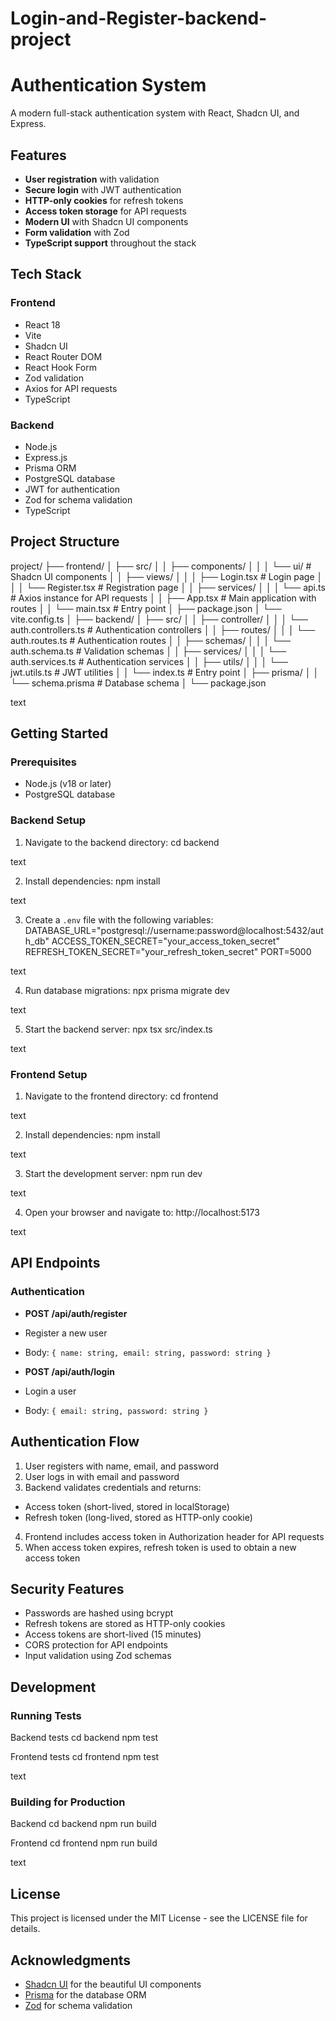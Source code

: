 # Login-and-Register-backend-project
# Authentication System

A modern full-stack authentication system with React, Shadcn UI, and Express.

## Features

- **User registration** with validation
- **Secure login** with JWT authentication
- **HTTP-only cookies** for refresh tokens
- **Access token storage** for API requests
- **Modern UI** with Shadcn UI components
- **Form validation** with Zod
- **TypeScript support** throughout the stack

## Tech Stack

### Frontend
- React 18
- Vite
- Shadcn UI
- React Router DOM
- React Hook Form
- Zod validation
- Axios for API requests
- TypeScript

### Backend
- Node.js
- Express.js
- Prisma ORM
- PostgreSQL database
- JWT for authentication
- Zod for schema validation
- TypeScript

## Project Structure

project/
├── frontend/
│ ├── src/
│ │ ├── components/
│ │ │ └── ui/ # Shadcn UI components
│ │ ├── views/
│ │ │ ├── Login.tsx # Login page
│ │ │ └── Register.tsx # Registration page
│ │ ├── services/
│ │ │ └── api.ts # Axios instance for API requests
│ │ ├── App.tsx # Main application with routes
│ │ └── main.tsx # Entry point
│ ├── package.json
│ └── vite.config.ts
│
├── backend/
│ ├── src/
│ │ ├── controller/
│ │ │ └── auth.controllers.ts # Authentication controllers
│ │ ├── routes/
│ │ │ └── auth.routes.ts # Authentication routes
│ │ ├── schemas/
│ │ │ └── auth.schema.ts # Validation schemas
│ │ ├── services/
│ │ │ └── auth.services.ts # Authentication services
│ │ ├── utils/
│ │ │ └── jwt.utils.ts # JWT utilities
│ │ └── index.ts # Entry point
│ ├── prisma/
│ │ └── schema.prisma # Database schema
│ └── package.json

text

## Getting Started

### Prerequisites

- Node.js (v18 or later)
- PostgreSQL database

### Backend Setup

1. Navigate to the backend directory:
cd backend

text

2. Install dependencies:
npm install

text

3. Create a `.env` file with the following variables:
DATABASE_URL="postgresql://username:password@localhost:5432/auth_db"
ACCESS_TOKEN_SECRET="your_access_token_secret"
REFRESH_TOKEN_SECRET="your_refresh_token_secret"
PORT=5000

text

4. Run database migrations:
npx prisma migrate dev

text

5. Start the backend server:
npx tsx src/index.ts

text

### Frontend Setup

1. Navigate to the frontend directory:
cd frontend

text

2. Install dependencies:
npm install

text

3. Start the development server:
npm run dev

text

4. Open your browser and navigate to:
http://localhost:5173

text

## API Endpoints

### Authentication

- **POST /api/auth/register**
- Register a new user
- Body: `{ name: string, email: string, password: string }`

- **POST /api/auth/login**
- Login a user
- Body: `{ email: string, password: string }`

## Authentication Flow

1. User registers with name, email, and password
2. User logs in with email and password
3. Backend validates credentials and returns:
- Access token (short-lived, stored in localStorage)
- Refresh token (long-lived, stored as HTTP-only cookie)
4. Frontend includes access token in Authorization header for API requests
5. When access token expires, refresh token is used to obtain a new access token

## Security Features

- Passwords are hashed using bcrypt
- Refresh tokens are stored as HTTP-only cookies
- Access tokens are short-lived (15 minutes)
- CORS protection for API endpoints
- Input validation using Zod schemas

## Development

### Running Tests

Backend tests
cd backend
npm test

Frontend tests
cd frontend
npm test

text

### Building for Production

Backend
cd backend
npm run build

Frontend
cd frontend
npm run build

text

## License

This project is licensed under the MIT License - see the LICENSE file for details.

## Acknowledgments

- [Shadcn UI](https://ui.shadcn.com/) for the beautiful UI components
- [Prisma](https://www.prisma.io/) for the database ORM
- [Zod](https://zod.dev/) for schema validation
